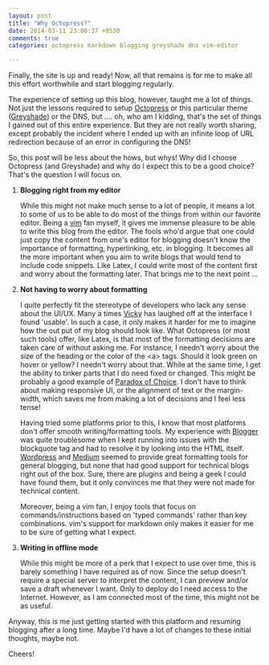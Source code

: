 ```yaml
---
layout: post
title: "Why Octopress?"
date: 2014-03-11 23:00:37 +0530
comments: true
categories: octopress markdown blogging greyshade dns vim-editor

---
```


Finally, the site is up and ready! Now, all that remains is for me to make all 
this effort worthwhile and start blogging regularly. 

The experience of setting up this blog, however, taught me a lot of things. Not 
just the lessons required to setup [Octopress](http://octopress.org) or this
particular theme ([Greyshade](https://github.com/shashankmehta/greyshade/)) or 
the DNS, but .... oh, who am I kidding, that's the set of things I gained out of 
this entire experience. But they are not really worth sharing, except probably
the incident where I ended up with an infinite loop of URL redirection because
of an error in configuring the DNS! 

So, this post will be less about the hows, but whys! Why did I choose Octopress
(and Greyshade) and why do I expect this to be a good choice? That's the question
I will focus on. 

<!--more-->

1. **Blogging right from my editor**

   While this might not make much sense to a lot of people, it means a lot to 
   some of us to be able to do most of the things from within our favorite editor.
   Being a [vim](http://vim.org) fan myself, it gives me immense pleasure to be 
   able to write this blog from the editor. The fools who'd argue that one could
   just copy the content from one's editor for blogging doesn't know the importance
   of formatting, hyperlinking, etc. in blogging. It becomes all the more important
   when you aim to write blogs that would tend to include code snippets. Like
   Latex, I could write most of the content first and worry about the
   formatting later. That brings me to the next point ...

2. **Not having to worry about formatting**

   I quite perfectly fit the stereotype of developers who lack any sense about
   the UI/UX. Many a times [Vicky](http://vickychijwani.github.io) has laughed
   off at the interface I found 'usable'. In such a case, it only makes it harder
   for me to imagine how the out put of my blog should look like. What Octopress
   (or most such tools) offer, like Latex, is that most of the formatting 
   decisions are taken care of without asking me. For instance, I needn't worry
   about the size of the heading or the color of the &lt;a&gt; tags. Should
   it look green on hover or yellow? I needn't worry about that. While at the same 
   time, I get the ability to tinker parts that I do need fixed or changed. This
   might be probably a good example of 
   [Paradox of Choice](https://en.wikipedia.org/wiki/The_Paradox_of_Choice%3A_Why_More_Is_Less). 
    I don't have to think about making responsive UI, or the alignment of text
    or the margin-width, which saves me from making a lot of decisions and I 
    feel less tense! 


   Having tried some platforms prior to this, I know that most platforms don't
   offer smooth writing/formatting tools. My experience with 
   [Blogger](http://blogger.com) was quite troublesome when I kept running into
   issues with the blockquote tag and had to resolve it by looking into the
   HTML itself. [Wordpress](http://wordpress.org) and [Medium](http://medium.com)
   seemed to provide great formatting tools for general blogging, but none
   that had good support for technical blogs right out of the box. Sure, there 
   are plugins and being a geek I could have found them, but it only convinces
   me that they were not made for technical content.
   
   Moreover, being a vim fan, I enjoy tools that focus on commands/instructions
   based on 'typed commands' rather than key combinations. vim's support
   for markdown only makes it easier for me to be sure of getting what I expect.

3. **Writing in offline mode**

   While this might be more of a perk that I expect to use over time, this is 
   barely something I have required as of now. Since the setup doesn't require
   a special server to interpret the content, I can preview and/or save a draft
   whenever I want. Only to deploy do I need access to the Internet. However,
   as I am connected most of the time, this might not be as useful.


Anyway, this is me just getting started with this platform and resuming blogging
after a long time. Maybe I'd have a lot of changes to these initial thoughts,
maybe not.

Cheers!
